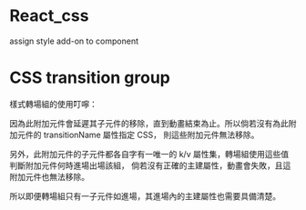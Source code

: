 # React_css
assign style add-on to component

# CSS transition group

樣式轉場組的使用叮嚀：

因為此附加元件會延遲其子元件的移除，直到動畫結束為止。所以倘若沒有為此附加元件的 transitionName 屬性指定 CSS，
則這些附加元件無法移除。

另外，此附加元件的子元件都各自字有一唯一的 k/v 屬性集，轉場組使用這些值判斷附加元件何時進場出場該組，
倘若沒有正確的主建屬性，動畫會失敗，且這附加元件也無法移除。

所以即便轉場組只有一子元件如進場，其進場內的主建屬性也需要具備清楚。
